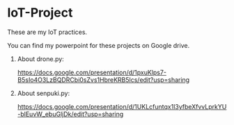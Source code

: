 # IoT-Project
These are my IoT practices.

You can find my powerpoint for these projects on Google drive.

1. About drone.py: 

   https://docs.google.com/presentation/d/1pxuKlps7-B5sIo4O3LzBQDRCbi0sZvs1HbreKRB5lcs/edit?usp=sharing

2. About senpuki.py: 

   https://docs.google.com/presentation/d/1UKLcfuntqx1l3yfbeXfvvLprkYU-blEuvW_ebuGljDk/edit?usp=sharing
